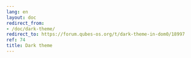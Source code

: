 ```yaml
---
lang: en
layout: doc
redirect_from:
- /doc/dark-theme/
redirect_to: https://forum.qubes-os.org/t/dark-theme-in-dom0/18997
ref: 74
title: Dark theme
---
```


